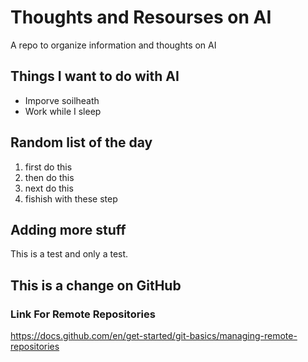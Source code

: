 # Thoughts and Resourses on AI
A repo to organize information and thoughts on AI
## Things I want to do with AI
* Imporve soilheath
* Work while I sleep

## Random list of the day
1. first do this
2. then do this
3. next do this
4. fishish with these step

## Adding more stuff

This is a test and only a test.

## This is a change on GitHub


### Link For Remote Repositories
https://docs.github.com/en/get-started/git-basics/managing-remote-repositories
